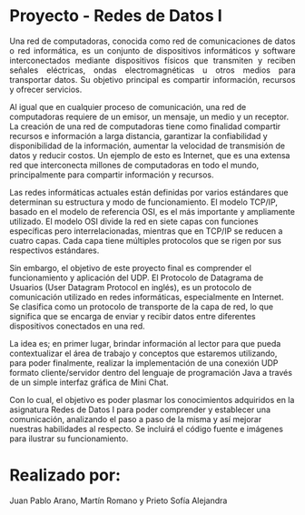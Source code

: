 # Proyecto - Redes de Datos I
<p align="justify">
Una red de computadoras, conocida como red de comunicaciones de datos o red informática, es un conjunto de dispositivos informáticos y software interconectados mediante dispositivos físicos que transmiten y reciben señales eléctricas, ondas electromagnéticas u otros medios para transportar datos. Su objetivo principal es compartir información, recursos y ofrecer servicios.

Al igual que en cualquier proceso de comunicación, una red de computadoras requiere de un emisor, un mensaje, un medio y un receptor. La creación de una red de computadoras tiene como finalidad compartir recursos e información a larga distancia, garantizar la confiabilidad y disponibilidad de la información, aumentar la velocidad de transmisión de datos y reducir costos. Un ejemplo de esto es Internet, que es una extensa red que interconecta millones de computadoras en todo el mundo, principalmente para compartir información y recursos.

Las redes informáticas actuales están definidas por varios estándares que determinan su estructura y modo de funcionamiento. El modelo TCP/IP, basado en el modelo de referencia OSI, es el más importante y ampliamente utilizado. El modelo OSI divide la red en siete capas con funciones específicas pero interrelacionadas, mientras que en TCP/IP se reducen a cuatro capas. Cada capa tiene múltiples protocolos que se rigen por sus respectivos estándares.

Sin embargo, el objetivo de este proyecto final es comprender el funcionamiento y aplicación del UDP. El Protocolo de Datagrama de Usuarios (User Datagram Protocol en inglés), es un protocolo de comunicación utilizado en redes informáticas, especialmente en Internet. Se clasifica como un protocolo de transporte de la capa de red, lo que significa que se encarga de enviar y recibir datos entre diferentes dispositivos conectados en una red.

La idea es; en primer lugar, brindar información al lector para que pueda contextualizar el área de trabajo y conceptos que estaremos utilizando, para poder finalmente, realizar la implementación de una conexión UDP formato cliente/servidor dentro del lenguaje de programación Java a través de un simple interfaz gráfica de Mini Chat. 

Con lo cual, el objetivo es poder plasmar los conocimientos adquiridos en la asignatura Redes de Datos I para poder comprender y establecer una comunicación, analizando el paso a paso de la misma y así mejorar nuestras habilidades al respecto. Se incluirá el código fuente e imágenes para ilustrar su funcionamiento.

<p/>

# Realizado por: 
<p align="justify">
Juan Pablo Arano, Martín Romano y Prieto Sofía Alejandra
<p/>
